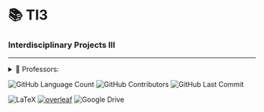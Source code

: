 # 📚 TI3
### Interdisciplinary Projects III
-----------
<details>
<summary>🍎 Professors:</summary>

- José Wilson da Costa
- Jeanne Louize Emygdio

</details>


<img alt="GitHub Language Count" src="https://img.shields.io/badge/languages-1-blue" /> <img alt="GitHub Contributors" src="https://img.shields.io/badge/contributors-4-red" /> <img alt="GitHub Last Commit" src="https://img.shields.io/github/last-commit/bpsoraggi/PUC-Minas" />

![LaTeX](https://img.shields.io/badge/latex-%23008080.svg?style=for-the-badge&logo=latex&logoColor=white) <a href='https://github.com/shivamkapasia0' target="_blank"><img alt='overleaf' src='https://img.shields.io/badge/Overleaf-100000?style=for-the-badge&logo=overleaf&logoColor=white&labelColor=47A141&color=47A141'/></a> ![Google Drive](https://img.shields.io/badge/Google%20Drive-4285F4?style=for-the-badge&logo=googledrive&logoColor=white)
